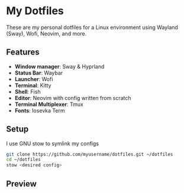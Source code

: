 # My Dotfiles

These are my personal dotfiles for a Linux environment using Wayland (Sway), Wofi, Neovim, and more.

## Features

- **Window manager**: Sway & Hyprland
- **Status Bar**: Waybar
- **Launcher**: Wofi
- **Terminal**: Kitty
- **Shell**: Fish
- **Editor**: Neovim with config written from scratch
- **Terminal Multiplexer**: Tmux
- **Fonts**: Iosevka Term

## Setup
I use GNU stow to symlink my configs
```bash
git clone https://github.com/myusername/dotfiles.git ~/dotfiles
cd ~/dotfiles
stow <desired config>
```

## Preview
